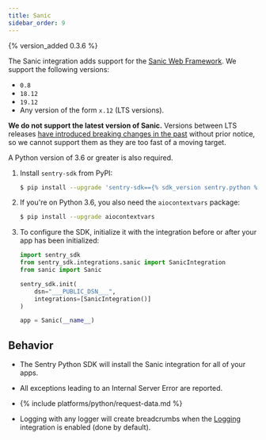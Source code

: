 ```yaml
---
title: Sanic
sidebar_order: 9
---
```


{% version_added 0.3.6 %}

<!-- WIZARD -->
The Sanic integration adds support for the [Sanic Web
Framework](https://github.com/huge-success/sanic). We support the following versions:

* `0.8`
* `18.12`
* `19.12`
* Any version of the form `x.12` (LTS versions).

**We do not support the latest version of Sanic.** Versions between LTS releases [have introduced breaking changes in the past](https://github.com/huge-success/sanic/issues/1532) without prior notice, so we cannot support them as they are too fast of a moving target.

A Python version of 3.6 or greater is also required.

1. Install `sentry-sdk` from PyPI:

    ```bash
    $ pip install --upgrade 'sentry-sdk=={% sdk_version sentry.python %}'
    ```

2.  If you're on Python 3.6, you also need the `aiocontextvars` package:

    ```bash
    $ pip install --upgrade aiocontextvars
    ```

3.  To configure the SDK, initialize it with the integration before or after your app has been initialized:

    ```python
    import sentry_sdk
    from sentry_sdk.integrations.sanic import SanicIntegration
    from sanic import Sanic
    
    sentry_sdk.init(
        dsn="___PUBLIC_DSN___",
        integrations=[SanicIntegration()]
    )

    app = Sanic(__name__)
    ```

<!-- TODO-ADD-VERIFICATION-EXAMPLE -->
<!-- ENDWIZARD -->

## Behavior

* The Sentry Python SDK will install the Sanic integration for all of your apps.

* All exceptions leading to an Internal Server Error are reported.

* {% include platforms/python/request-data.md %}

* Logging with any logger will create breadcrumbs when
  the [Logging](/platforms/python/logging/)
  integration is enabled (done by default).
